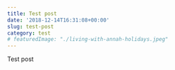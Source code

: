 ```yaml
---
title: Test post
date: '2018-12-14T16:31:08+00:00'
slug: test-post
category: test
# featuredImage: "./living-with-annah-holidays.jpeg"
---
```



Test post